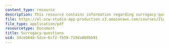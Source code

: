 ```yaml
---
content_type: resource
description: This resource contains information regarding surrogacy-questions.
file: https://ol-ocw-studio-app-production.s3.amazonaws.com/courses/21g-222-expository-writing-for-bilingual-students-fall-2002/34ceb64b52ce6cf2fb59719da869bb91_MIT21G_222F02_Surrogacy.pdf
file_type: application/pdf
resourcetype: Document
title: Surrogacy-questions
uid: 34ceb64b-52ce-6cf2-fb59-719da869bb91
---
```

